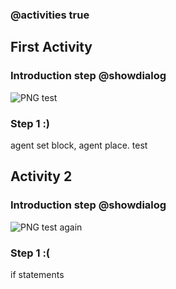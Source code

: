 ### @activities true

## First Activity

### Introduction step @showdialog

![PNG test](/static/small.png)

### Step 1 :)

agent set block, agent place. test 

## Activity 2

### Introduction step @showdialog

![PNG test again](/static/small.png)

### Step 1 :(

if statements
